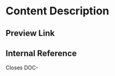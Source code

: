 # Content Description
<!-- Brief overview of changes (1-2 sentences) -->

## Preview Link 
<!-- The preview link from Netlify needs `/docs` appended after it.
If you want the preview link to be available in the Linear issue, you must include the word `preview` in the markdown link name [Document Preview](https://netlify.preview/docs/xxxx). -->

## Internal Reference

<!--Add the Github or Linear ticket reference-->

Closes DOC-

